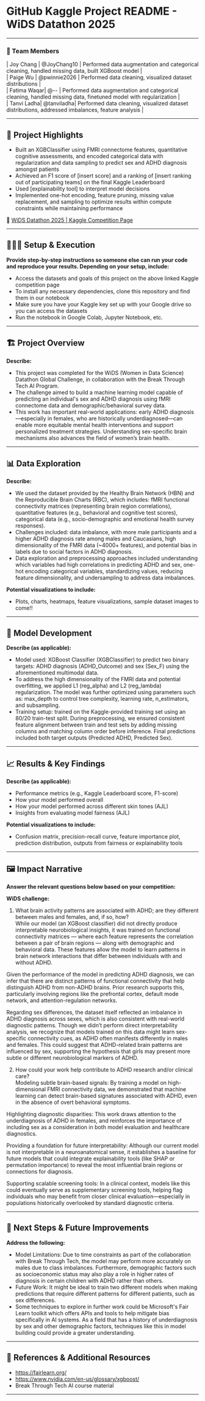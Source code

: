# GitHub Kaggle Project README - WiDS Datathon 2025 

---

### **👥 Team Members**

| Joy Chang | @JoyChang10 | Performed data augmentation and categorical cleaning, handled missing data, built XGBoost model | <br />
| Paige Wu | @pwinnie2026 | Performed data cleaning, visualized dataset distributions | <br />
| Fatima Waqar| @-- | Performed data augmentation and categorical cleaning, handled missing data, finetuned model with regularization | <br />
| Tanvi Ladha| @tanviladha| Performed data cleaning, visualized dataset distributions, addressed imbalances, feature analysis | <br />

---

## **🎯 Project Highlights**

* Built an XGBClassifier using FMRI connectome features, quantitative cognitive assessments, and encoded categorical data with regularization and data sampling to predict sex and ADHD diagnosis amongst patients
* Achieved an F1 score of \[insert score\] and a ranking of \[insert ranking out of participating teams\] on the final Kaggle Leaderboard
* Used \[explainability tool\] to interpret model decisions
* Implemented one-hot encoding, feature pruning, missing value replacement, and sampling to optimize results within compute constraints while maintaining performance

🔗 [WiDS Datathon 2025 | Kaggle Competition Page](https://www.kaggle.com/competitions/widsdatathon2025/overview)

---

## **👩🏽‍💻 Setup & Execution**

**Provide step-by-step instructions so someone else can run your code and reproduce your results. Depending on your setup, include:**

* Access the datasets and goals of this project on the above linked Kaggle competition page 
* To install any necessary dependencies, clone this repository and find them in our notebook 
* Make sure you have your Kaggle key set up with your Google drive so you can access the datasets
* Run the notebook in Google Colab, Jupyter Notebook, etc. 

---

## **🏗️ Project Overview**

**Describe:**

* This project was completed for the WiDS (Women in Data Science) Datathon Global Challenge, in collaboration with the Break Through Tech AI Program.
* The challenge aimed to build a machine learning model capable of predicting an individual's sex and ADHD diagnosis using fMRI connectome data and demographic/behavioral survey data.
* This work has important real-world applications: early ADHD diagnosis—especially in females, who are historically underdiagnosed—can enable more equitable mental health interventions and support personalized treatment strategies. Understanding sex-specific brain mechanisms also advances the field of women’s brain health.

---

## **📊 Data Exploration**

**Describe:**

* We used the dataset provided by the Healthy Brain Network (HBN) and the Reproducible Brain Charts (RBC), which includes: fMRI functional connectivity matrices (representing brain region correlations), quantitative features (e.g., behavioral and cognitive test scores), categorical data (e.g., socio-demographic and emotional health survey responses).
* Challenges included: data imbalance, with more male participants and a higher ADHD diagnosis rate among males and Caucasians, high dimensionality of the FMRI data (~4000+ features), and potential bias in labels due to social factors in ADHD diagnosis.
* Data exploration and preprocessing approaches included understanding which variables had high correlations in predicting ADHD and sex, one-hot encoding categorical variables, standardizing values, reducing feature dimensionality, and undersampling to address data imbalances. 

**Potential visualizations to include:**

* Plots, charts, heatmaps, feature visualizations, sample dataset images to come!!

---

## **🧠 Model Development**

**Describe (as applicable):**

* Model used: XGBoost Classifier (XGBClassifier) to predict two binary targets: ADHD diagnosis (ADHD_Outcome) and sex (Sex_F) using the aforementioned multimodal data. 
* To address the high dimensionality of the FMRI data and potential overfitting, we applied L1 (reg_alpha) and L2 (reg_lambda) regularization. The model was further optimized using parameters such as: max_depth to control tree complexity, learning rate, n_estimators, and subsampling. 
* Training setup: trained on the Kaggle-provided training set using an 80/20 train-test split. During preprocessing, we ensured consistent feature alignment between train and test sets by adding missing columns and matching column order before inference. Final predictions included both target outputs (Predicted ADHD, Predicted Sex).

---

## **📈 Results & Key Findings**

**Describe (as applicable):**

* Performance metrics (e.g., Kaggle Leaderboard score, F1-score)
* How your model performed overall
* How your model performed across different skin tones (AJL)
* Insights from evaluating model fairness (AJL)

**Potential visualizations to include:**

* Confusion matrix, precision-recall curve, feature importance plot, prediction distribution, outputs from fairness or explainability tools

---

## **🖼️ Impact Narrative**

**Answer the relevant questions below based on your competition:**

**WiDS challenge:**

1. What brain activity patterns are associated with ADHD; are they different between males and females, and, if so, how? <br />
   While our model (an XGBoost classifier) did not directly produce interpretable neurobiological insights, it was trained on functional connectivity matrices — where each feature represents the correlation between a pair    of brain regions — along with demographic and behavioral data. These features allow the model to learn patterns in brain network interactions that differ between individuals with and without ADHD.

  Given the  performance of the model in predicting ADHD diagnosis, we can infer that there are distinct patterns of functional connectivity that help distinguish ADHD from non-ADHD brains. Prior research supports           this, particularly involving regions like the prefrontal cortex, default mode network, and attention-regulation networks.

  Regarding sex differences, the dataset itself reflected an imbalance in ADHD diagnosis across sexes, which is also consistent with real-world diagnostic patterns. Though we didn’t perform direct interpretability           analysis, we recognize that models trained on this data might learn sex-specific connectivity cues, as ADHD often manifests differently in males and females. This could suggest that ADHD-related brain patterns are         influenced by sex, supporting the hypothesis that girls may present more subtle or different neurobiological markers of ADHD.


2. How could your work help contribute to ADHD research and/or clinical care? <br />
   Modeling subtle brain-based signals: By training a model on high-dimensional FMRI connectivity data, we demonstrated that machine learning can detect brain-based signatures associated with ADHD, even in the absence of     overt behavioral symptoms.

  Highlighting diagnostic disparities: This work draws attention to the underdiagnosis of ADHD in females, and reinforces the importance of including sex as a consideration in both model evaluation and healthcare            diagnostics.

  Providing a foundation for future interpretability: Although our current model is not interpretable in a neuroanatomical sense, it establishes a baseline for future models that could integrate explainability tools (like   SHAP or permutation importance) to reveal the most influential brain regions or connections for diagnosis.

  Supporting scalable screening tools: In a clinical context, models like this could eventually serve as supplementary screening tools, helping flag individuals who may benefit from closer clinical evaluation—especially     in populations historically overlooked by standard diagnostic criteria.

---

## **🚀 Next Steps & Future Improvements**

**Address the following:**

* Model Limitations: Due to time constraints as part of the collaboration with Break Through Tech, the model may perform more accurately on males due to class imbalances. Furthermore, demographic factors such as socioeconomic status may also play a role in higher rates of diagnosis in certain children with ADHD rather than others. 
* Future Work: It might be ideal to train two different models when making predictions that require different patterns for different patients, such as sex differences. 
* Some techniques to explore in further work could be Microsoft's Fair Learn toolkit which offers APIs and tools to help mitigate bias specifically in AI systems. As a field that has a history of underdiagnosis by sex and other demographic factors, techniques like this in model building could provide a greater understanding. 

---

## **📄 References & Additional Resources**

* https://fairlearn.org/
* https://www.nvidia.com/en-us/glossary/xgboost/
* Break Through Tech AI course material 

---


